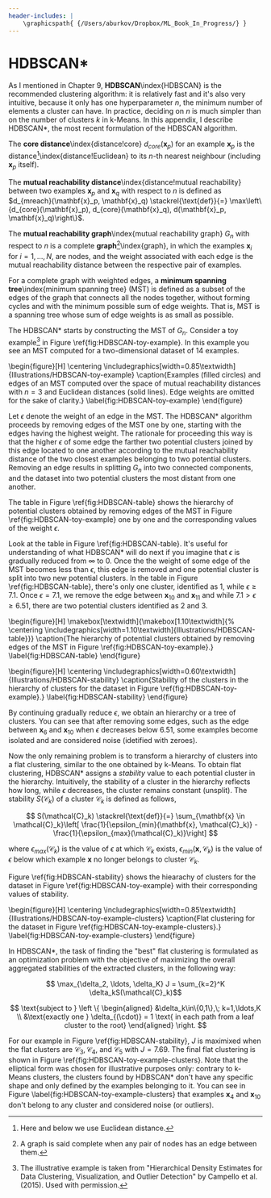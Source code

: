 ```yaml
---
header-includes: |
    \graphicspath{ {/Users/aburkov/Dropbox/ML_Book_In_Progress/} }
---
```


# HDBSCAN*

As I mentioned in Chapter 9, **HDBSCAN**\index{HDBSCAN} is the recommended clustering algorithm: it is relatively fast and it's also very intuitive, because it only has one hyperparameter $n$, the minimum number of elements a cluster can have. In practice, deciding on $n$ is much simpler than on the number of clusters $k$ in k-Means. In this appendix, I describe HDBSCAN*, the most recent formulation of the HDBSCAN algorithm.

The **core distance**\index{distance!core} $d_{core}(\mathbf{x}_p)$ for an example $\mathbf{x}_p$ is the distance[^ed]\index{distance!Euclidean} to its $n$-th nearest neighbour (including $\mathbf{x}_p$ itself).

[^ed]: Here and below we use Euclidean distance.

The **mutual reachability distance**\index{distance!mutual reachability}
between two examples $\mathbf{x}_p$ and $\mathbf{x}_q$ with respect to $n$ is defined as $d_{mreach}(\mathbf{x}_p, \mathbf{x}_q) \stackrel{\text{def}}{=} \max\left\{d_{core}(\mathbf{x}_p), d_{core}(\mathbf{x}_q), d(\mathbf{x}_p, \mathbf{x}_q)\right\}$.

The **mutual reachability graph**\index{mutual reachability graph} $G_n$ with respect to $n$ is a complete **graph**[^cg]\index{graph}, in which the examples $\mathbf{x}_i$ for $i=1,\ldots,N$, are nodes, and the weight associated with each edge is the mutual reachability distance between the respective pair of examples.

[^cg]: A graph is said complete when any pair of nodes has an edge between them.

For a complete graph with weighted edges, a **minimum spanning tree**\index{minimum spanning tree} (MST) is defined as a subset of the edges of the graph that connects all the nodes together, without forming cycles and with the minimum possible sum of edge weights. That is, MST is a spanning tree whose sum of edge weights is as small as possible. 

The HDBSCAN* starts by constructing the MST of $G_n$. Consider a toy example[^toy] in Figure \ref{fig:HDBSCAN-toy-example}. In this example you see an MST computed for a two-dimensional dataset of $14$ examples.

\begin{figure}[H]
\centering
\includegraphics[width=0.85\textwidth]{Illustrations/HDBSCAN-toy-example}
\caption{Examples (filled circles) and edges of an MST computed over the space of mutual reachability distances with $n = 3$ and Euclidean distances (solid lines). Edge weights are omitted for the sake of clarity.}
\label{fig:HDBSCAN-toy-example}
\end{figure}

[^toy]: The illustrative example is taken from "Hierarchical Density Estimates for Data Clustering, Visualization, and Outlier Detection" by Campello et al. (2015). Used with permission.

Let $\epsilon$ denote the weight of an edge in the MST. The HDBSCAN* algorithm proceeds by removing edges of the MST one by one, starting with the edges having the highest weight. The rationale for proceeding this way is that the higher $\epsilon$ of some edge the farther two potential clusters joined by this edge located to one another according to the mutual reachability distance of the two closest examples belonging to two potential clusters. Removing an edge results in splitting $G_n$ into two connected components, and the dataset into two potential clusters the most distant from one another.

The table in Figure \ref{fig:HDBSCAN-table} shows the hierarchy of potential clusters obtained by removing edges of the MST in Figure \ref{fig:HDBSCAN-toy-example} one by one and the corresponding values of the weight $\epsilon$.

Look at the table in Figure \ref{fig:HDBSCAN-table}. It's useful for understanding of what HDBSCAN* will do next if you imagine that $\epsilon$ is gradually reduced from $\infty$ to $0$. Once the the weight of some edge of the MST becomes less than $\epsilon$, this edge is removed and one potential cluster is split into two new potential clusters. In the table in Figure \ref{fig:HDBSCAN-table}, there's only one cluster, identified as $1$, while $\epsilon \geq 7.1$. Once $\epsilon = 7.1$, we remove the edge between $\mathbf{x}_{10}$ and $\mathbf{x}_{11}$ and while $7.1 > \epsilon \geq 6.51$, there are two potential clusters identified as $2$ and $3$.

\begin{figure}[H]
\makebox[\textwidth]{\makebox[1.10\textwidth]{%
\centering
\includegraphics[width=1.10\textwidth]{Illustrations/HDBSCAN-table}}}
\caption{The hierarchy of potential clusters obtained by removing edges of the MST in Figure \ref{fig:HDBSCAN-toy-example}.}
\label{fig:HDBSCAN-table}
\end{figure}

\begin{figure}[H]
\centering
\includegraphics[width=0.60\textwidth]{Illustrations/HDBSCAN-stability}
\caption{Stability of the clusters in the hierarchy of clusters for the dataset in Figure \ref{fig:HDBSCAN-toy-example}.}
\label{fig:HDBSCAN-stability}
\end{figure}

By continuing gradually reduce $\epsilon$, we obtain an hierarchy or a tree of clusters. You can see that after removing some edges, such as the edge between $\mathbf{x}_{6}$ and $\mathbf{x}_{10}$ when $\epsilon$ decreases below $6.51$, some examples become isolated and are considered noise (idetified with zeroes).

Now the only remaining problem is to transform a hierarchy of clusters into a flat clustering, similar to the one obtained by k-Means. To obtain flat clustering, HDBSCAN* assigns a *stability* value to each potential cluster in the hierarchy. Intuitively, the stability of a cluster in the hierarchy reflects how long, while $\epsilon$ decreases, the cluster remains constant (unsplit). The stability $S(\mathcal{C}_k)$ of a cluster $\mathcal{C}_k$ is defined as follows,

$$ S(\mathcal{C}_k) \stackrel{\text{def}}{=} \sum_{\mathbf{x} \in \mathcal{C}_k}\left[ \frac{1}{\epsilon_{min}(\mathbf{x}, \mathcal{C}_k)} - \frac{1}{\epsilon_{max}(\mathcal{C}_k)}\right] $$

where $\epsilon_{max}(\mathcal{C}_k)$ is the value of $\epsilon$ at which $\mathcal{C}_k$ exists, $\epsilon_{min}(\mathbf{x}, \mathcal{C}_k)$ is the value of $\epsilon$ below which example $\mathbf{x}$ no longer belongs to cluster $\mathcal{C}_k$.

Figure \ref{fig:HDBSCAN-stability} shows the hiearachy of clusters for the dataset in Figure \ref{fig:HDBSCAN-toy-example} with their corresponding values of stability.

\begin{figure}[H]
\centering
\includegraphics[width=0.85\textwidth]{Illustrations/HDBSCAN-toy-example-clusters}
\caption{Flat clustering for the dataset in Figure \ref{fig:HDBSCAN-toy-example-clusters}.}
\label{fig:HDBSCAN-toy-example-clusters}
\end{figure}

In HDBSCAN*, the task of finding the "best" flat clustering is formulated as an optimization problem with the objective of maximizing the overall aggregated stabilities of the extracted clusters, in the following way:

$$ \max_{\delta_2, \ldots, \delta_K} J = \sum_{k=2}^K \delta_kS(\mathcal{C}_k)$$

$$ \text{subject to } \left \{
  \begin{aligned}
    &\delta_k\in\{0,1\},\; k=1,\ldots,K \\
    &\text{exactly one } \delta_{(\cdot)} = 1 \text{ in each path from a leaf cluster to the root}
  \end{aligned} \right. $$
  
For our example in Figure \ref{fig:HDBSCAN-stability}, $J$ is maximixed when the flat clusters are $\mathcal{C}_3, \mathcal{C}_4$, and $\mathcal{C}_5$ with $J = 7.69$. The final flat clustering is shown in Figure \ref{fig:HDBSCAN-toy-example-clusters}. Note that the elliptical form was chosen for illustrative purposes only: contrary to k-Means clusters, the clusters found by HDBSCAN* don't have any specific shape and only defined by the examples belonging to it. You can see in Figure \label{fig:HDBSCAN-toy-example-clusters} that examples $\mathbf{x}_4$ and $\mathbf{x}_{10}$ don't belong to any cluster and considered noise (or outliers).